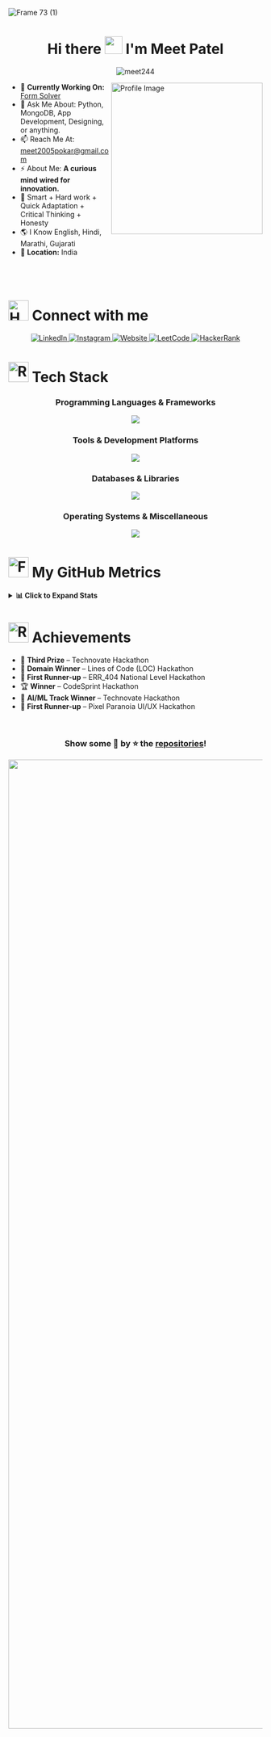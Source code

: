 
![Frame 73 (1)](https://github.com/user-attachments/assets/2bdedb91-36fa-4545-9332-2ab687f069da)

<h1 align="center">Hi there <img src="https://raw.githubusercontent.com/aemmadi/aemmadi/master/wave.gif" width="35px"> I'm Meet Patel</h1>

<p  align="center">  <img  src="https://komarev.com/ghpvc/?username=meet244&label=Profile%20views&color=0e75b6&style=flat"  alt="meet244"  />  </p>





<img align="right" src="https://github.com/user-attachments/assets/c0a8cc4a-4251-43b4-90cc-18cc71cc3b03" alt="Profile Image" width="300"/>


- 🌱 **Currently Working On:** [Form Solver](https://formsolver.vercel.app)<br>
- 💬 Ask Me About: Python, MongoDB, App Development, Designing, or anything. <br>
- 📫 Reach Me At: [meet2005pokar@gmail.com](mailto:meet2005pokar@gmail.com) <br>
- ⚡ About Me: **A curious mind wired for innovation.** <br>
- 💎 Smart + Hard work + Quick Adaptation + Critical Thinking + Honesty <br>
- 🌎 I Know English, Hindi, Marathi, Gujarati <br>
- 📍 **Location:** India <br>

<br>
<br>


  

# <img src="https://user-images.githubusercontent.com/74038190/216112957-034e1f8b-5468-4857-8512-9cd2bac35bb6.png" alt="Handshake" width="40" /> Connect with me 

<p align="center">
  <a href="https://www.linkedin.com/in/meet-patel-90416b226/" target="_blank" rel="noopener noreferrer">
    <img src="https://img.shields.io/badge/-Meet%20Patel-blue?style=for-the-badge&logo=Linkedin&logoColor=white" alt="LinkedIn">
  </a>
  <a href="https://www.instagram.com/meetpatel_2801/" target="_blank" rel="noopener noreferrer">
    <img src="https://img.shields.io/badge/-meetpatel_2801-E4405F?style=for-the-badge&logo=instagram&logoColor=white" alt="Instagram">
  </a>
  <a href="https://meet244.github.io/meet244/" target="_blank" rel="noopener noreferrer">
    <img src="https://img.shields.io/badge/-Meet%20Patel-DB4437?style=for-the-badge&logo=aboutdotme&logoColor=white" alt="Website">
  </a>
  <a href="https://www.leetcode.com/meet2005" target="_blank" rel="noopener noreferrer">
    <img src="https://img.shields.io/badge/-LeetCode-FFA116?style=for-the-badge&logo=LeetCode&logoColor=black" alt="LeetCode">
  </a>
  <a href="https://www.hackerrank.com/meet2005pokar" target="_blank" rel="noopener noreferrer">
    <img src="https://img.shields.io/badge/-Hackerrank-2EC866?style=for-the-badge&logo=HackerRank&logoColor=white" alt="HackerRank">
  </a>
</p>



# <img src="https://github.com/user-attachments/assets/9e7f5888-ec3c-491f-9ebc-cedefd62b6ea" alt="Robot" width="40" /> Tech Stack

<div align="center">
  <h3>Programming Languages & Frameworks</h3>
  <img src="https://skillicons.dev/icons?i=cpp,dart,html,java,js,kotlin,python" /><br />

  <h3>Tools & Development Platforms</h3>
  <img src="https://skillicons.dev/icons?i=github,git,vscode,powershell,postman,nginx,selenium" /><br />

  <h3>Databases & Libraries</h3>
  <img src="https://skillicons.dev/icons?i=firebase,mongodb,mysql,sqlite,tensorflow,pytorch,react" /><br />

  <h3>Operating Systems & Miscellaneous</h3>
  <img src="https://skillicons.dev/icons?i=linux,raspberrypi,figma,replit,androidstudio,flask,docker" />
</div>



# <img src="https://user-images.githubusercontent.com/74038190/216122041-518ac897-8d92-4c6b-9b3f-ca01dcaf38ee.png" alt="Fire" width="40" /> My GitHub Metrics
<details>
  <summary><strong>📊 Click to Expand Stats</strong></summary>
  <br> 
  
<div align="center">
<img height="158em" src="https://github-profile-summary-cards.vercel.app/api/cards/profile-details?username=meet244&theme=calm">
<img height="158em" src="https://github-profile-summary-cards.vercel.app/api/cards/stats?username=meet244&theme=calm">
<img height="160em" src="https://github-profile-summary-cards.vercel.app/api/cards/repos-per-language?username=meet244&theme=calm">
<img height="160em" src="https://github-profile-summary-cards.vercel.app/api/cards/most-commit-language?username=meet244&theme=calm">
<img height="160em" src="https://github-profile-summary-cards.vercel.app/api/cards/productive-time?username=meet244&theme=calm&utcOffset=8">
<img height="169em" src="https://github-readme-stats.vercel.app/api?username=meet244&theme=calm&hide_border=false&include_all_commits=false&count_private=false">
<img height="169em" src="https://github-readme-streak-stats.herokuapp.com?user=meet244&theme=calm">
</div>
  

  ## 🏆 GitHub Trophies  
  <p align="center">
    <img src="https://github-profile-trophy.vercel.app/?username=meet244&theme=gruvbox&no-frame=false&no-bg=false&margin-w=4" />
  </p>

  
## 📈 Contribution Graph

<div align="center">
  <img src="https://github-readme-activity-graph.vercel.app/graph?username=meet244&theme=vue&hide_border=true" alt="Contribution Graph" />
</div>

  ## 🔰 Holopin Badges  
  <p align="center">
    <a href="https://holopin.io/@meet244">
      <img src="https://holopin.me/meet244" alt="Holopin Badges" />
    </a>
  </p>

</details>



# <img src="https://github.com/user-attachments/assets/a68c93ba-7265-495b-a791-9d8e0a289fb2" alt="Robot" width="40" /> Achievements
-   🥉 **Third Prize** – Technovate Hackathon
-   🏅 **Domain Winner** – Lines of Code (LOC) Hackathon
-   🥈 **First Runner-up** – ERR_404 National Level Hackathon
-   🏆 **Winner** – CodeSprint Hackathon
-   🥇 **AI/ML Track Winner** – Technovate Hackathon
-   🥈 **First Runner-up** – Pixel Paranoia UI/UX Hackathon




<br>

<h3 align="center">Show some 💖 by ⭐ the <a href="https://github.com/meet244?tab=repositories">repositories</a>!</h3>

<img src="https://www.animatedimages.org/data/media/562/animated-line-image-0184.gif" width="1920" />
